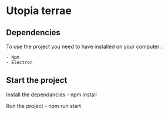 # Utopia terrae

## Dependencies

To use the project you need to have installed on your computer :

    - Npm
    - Electron

## Start the project

Install the dependancies
    - npm install

Run the project
    - npm run start